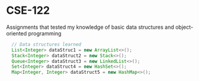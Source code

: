 # CSE-122
Assignments that tested my knowledge of basic data structures and object-oriented programming
<br>
```java
  // Data structures learned
  List<Integer> dataStruc1 = new ArrayList<>();
  Stack<Integer> dataStruct2 = new Stack<>();
  Queue<Integer> dataStruct3 = new LinkedList<>();
  Set<Integer> dataStruct4 = new HashSet<>();
  Map<Integer, Integer> dataStruct5 = new HashMap<>();
```

